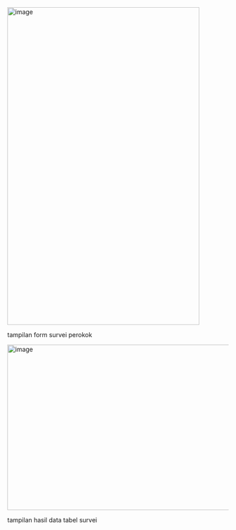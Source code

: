 <img width="437" height="722" alt="image" src="https://github.com/user-attachments/assets/07f49ae1-6cbd-48ab-9b01-49538e98f72d" />

tampilan form survei perokok

<img width="1013" height="376" alt="image" src="https://github.com/user-attachments/assets/284e8f75-d1d6-4d09-a2ac-580c72918f91" />

tampilan hasil data tabel survei


